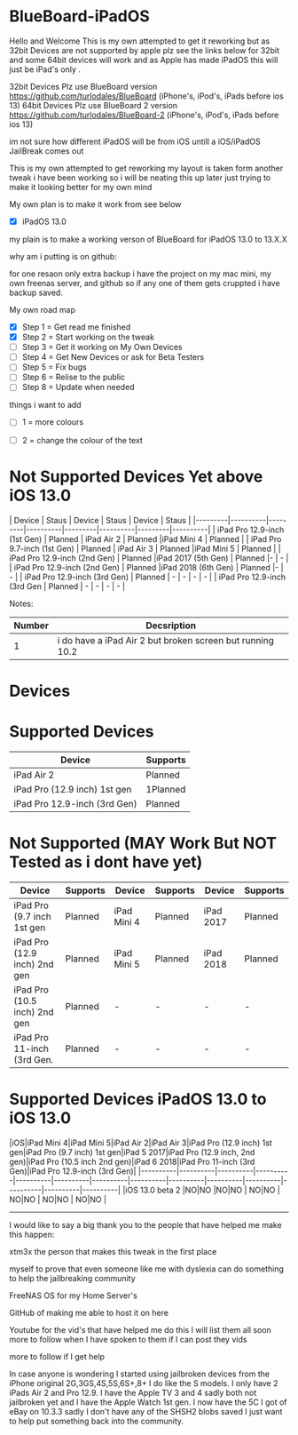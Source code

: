 # BlueBoard-iPadOS

Hello and Welcome This is my own attempted to get it reworking but as 32bit Devices are not supported by apple plz see the links below for 32bit and some 64bit devices will work and as Apple has made iPadOS this will just be iPad's only .

32bit Devices Plz use BlueBoard version https://github.com/turlodales/BlueBoard (iPhone's, iPod's, iPads before ios 13)
64bit Devices Plz use BlueBoard 2 version https://github.com/turlodales/BlueBoard-2 (iPhone's, iPod's, iPads before ios 13)

im not sure how different iPadOS will be from iOS untill a iOS/iPadOS JailBreak comes out 

This is my own attempted to get reworking my layout is taken form another tweak i have been working so i will be neating this up later just trying to make it looking better for my own mind

My own plan is to make it work from see below

- [x] iPadOS 13.0

my plain is to make a working verson of BlueBoard for iPadOS 13.0 to 13.X.X

why am i putting is on github:

for one resaon only extra backup i have the project on my mac mini, my own freenas server, and github so if any one of them gets cruppted i have backup saved.

My own road map
- [x] Step 1 = Get read me finished 
- [x] Step 2 = Start working on the tweak
- [ ] Step 3 = Get it working on My Own Devices
- [ ] Step 4 = Get New Devices or ask for Beta Testers
- [ ] Step 5 = Fix bugs 
- [ ] Step 6 = Relise to the public
- [ ] Step 8 = Update when needed

things i want to add
- [ ] 1 = more colours  
- [ ] 2 = change the colour of the text


# Not Supported Devices Yet above iOS 13.0
| Device        | Staus   | Device                     | Staus | Device       | Staus   | 
|---------|----------|---------|----------|---------|----------|---------|----------|
| iPad Pro 12.9-inch (1st Gen)    | Planned | iPad Air 2  | Planned |iPad Mini 4 | Planned |
| iPad Pro 9.7-inch (1st Gen)     | Planned | iPad Air 3  | Planned |iPad Mini 5 | Planned |
| iPad Pro 12.9-inch (2nd Gen)    | Planned |iPad 2017 (5th Gen) | Planned |- | - |
| iPad Pro 12.9-inch (2nd Gen)    | Planned |iPad 2018 (6th Gen) | Planned |- | - |
| iPad Pro 12.9-inch (3rd Gen)    | Planned | - | - | - | - |
| iPad Pro 12.9-inch (3rd Gen     | Planned | - | - | - | - |


Notes: 

| Number | Decsription |
|---------|----------|
| 1 | i do have a iPad Air 2 but broken screen but running 10.2 |


# Devices

# Supported Devices 
| Device      | Supports |
|---------|----------|
| iPad Air 2  | Planned  |
| iPad Pro (12.9 inch) 1st gen |1Planned |
| iPad Pro 12.9-inch (3rd Gen)| Planned |


# Not Supported   (MAY Work But NOT Tested as i dont have yet)
| Device | Supports |Device | Supports |Device | Supports |
|---------|----------|---------|----------|---------|----------|
|  iPad Pro (9.7 inch 1st gen  | Planned | iPad Mini 4 | Planned | iPad 2017 | Planned | iPad Air 3 | Planned |
|  iPad Pro (12.9 inch) 2nd gen| Planned | iPad Mini 5 | Planned | iPad 2018 | Planned |-|-|
|  iPad Pro (10.5 inch) 2nd gen| Planned |-|-|-|-|-|-|
|  iPad Pro 11-inch (3rd Gen.  | Planned |-|-|-|-|-|-|


# Supported Devices iPadOS 13.0 to iOS 13.0 
|iOS|iPad Mini 4|iPad Mini 5|iPad Air 2|iPad Air 3|iPad Pro (12.9 inch) 1st gen|iPad Pro (9.7 inch) 1st gen|iPad 5 2017|iPad Pro (12.9 inch, 2nd gen)|iPad Pro (10.5 inch 2nd gen)|iPad 6 2018|iPad Pro 11-inch (3rd Gen)|iPad Pro 12.9-inch (3rd Gen)|
|----------|----------|----------|----------|----------|----------|----------|----------|----------|----------|----------|----------|----------|----------|
|iOS 13.0 beta 2 |NO|NO |NO|NO |  NO|NO | NO|NO |  NO|NO | NO|NO |


-----------------------------------------------------------------------------------------------------------------------------
I would like to say a big thank you to the people that have helped me make this happen:

xtm3x the person that makes this tweak in the first place

myself to prove that even someone like me with dyslexia can do something to help the jailbreaking community

FreeNAS OS for my Home Server's

GitHub of making me able to host it on here

Youtube for the vid's that have helped me do this I will list them all soon more to follow when I have spoken to them if I can post they vids

more to follow if I get help

In case anyone is wondering I started using jailbroken devices from the iPhone original 2G,3GS,4S,5S,6S+,8+ I do like the S models. I only have 2 iPads Air 2 and Pro 12.9. I have the Apple TV 3 and 4 sadly both not jailbroken yet and I have the Apple Watch 1st gen. I now have the 5C I got of eBay on 10.3.3 sadly I don't have any of the SHSH2 blobs saved I just want to help put something back into the community.
